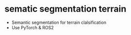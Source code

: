 # sematic segmentation terrain

- Semantic segmentation for terrain clalsification
- Use PyTorch & ROS2